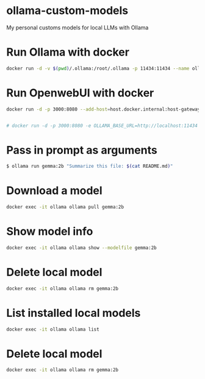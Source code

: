 # ollama-custom-models
My personal customs models for local LLMs with Ollama

# Run Ollama with docker
```bash
docker run -d -v $(pwd)/.ollama:/root/.ollama -p 11434:11434 --name ollama ollama/ollama
```

# Run OpenwebUI with docker
```bash
docker run -d -p 3000:8080 --add-host=host.docker.internal:host-gateway -v $(pwd)/.open-webui:/app/backend/data --name open-webui --restart always ghcr.io/open-webui/open-webui:main


# docker run -d -p 3000:8080 -e OLLAMA_BASE_URL=http://localhost:11434 -v $(pwd)/.open-webui:/app/backend/data --name open-webui --restart always ghcr.io/open-webui/open-webui:main
```


# Pass in prompt as arguments
```bash
$ ollama run gemma:2b "Summarize this file: $(cat README.md)"
```

# Download a model
```bash
docker exec -it ollama ollama pull gemma:2b
```

# Show model info
```bash
docker exec -it ollama ollama show --modelfile gemma:2b
```

# Delete local model
```bash
docker exec -it ollama ollama rm gemma:2b
```

# List installed local models
```bash
docker exec -it ollama ollama list
```

# Delete local model
```bash
docker exec -it ollama ollama rm gemma:2b
```

